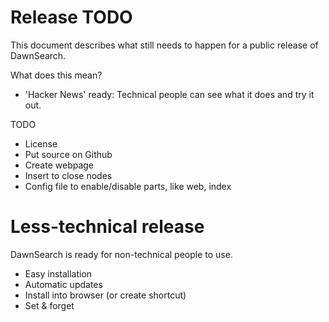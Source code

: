 # Release TODO

This document describes what still needs to happen for a public release of DawnSearch.

What does this mean?
- 'Hacker News' ready: Technical people can see what it does and try it out.

TODO
- License
- Put source on Github
- Create webpage
- Insert to close nodes
- Config file to enable/disable parts, like web, index

# Less-technical release

DawnSearch is ready for non-technical people to use.

- Easy installation
- Automatic updates
- Install into browser (or create shortcut)
- Set & forget